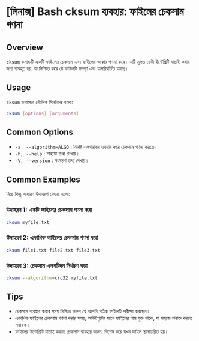 # [লিনাক্স] Bash cksum ব্যবহার: ফাইলের চেকসাম গণনা

## Overview
`cksum` কমান্ডটি একটি ফাইলের চেকসাম এবং ফাইলের আকার গণনা করে। এটি মূলত ডেটা ইন্টেগ্রিটি যাচাই করার জন্য ব্যবহৃত হয়, যা নিশ্চিত করে যে ফাইলটি সম্পূর্ণ এবং অপরিবর্তিত আছে।

## Usage
`cksum` কমান্ডের মৌলিক সিনট্যাক্স হলো:

```bash
cksum [options] [arguments]
```

## Common Options
- `-a, --algorithm=ALGO` : নির্দিষ্ট এলগরিদম ব্যবহার করে চেকসাম গণনা করতে।
- `-h, --help` : সাহায্য তথ্য দেখায়।
- `-V, --version` : সংস্করণ তথ্য দেখায়।

## Common Examples
নিচে কিছু সাধারণ উদাহরণ দেওয়া হলো:

### উদাহরণ 1: একটি ফাইলের চেকসাম গণনা করা
```bash
cksum myfile.txt
```

### উদাহরণ 2: একাধিক ফাইলের চেকসাম গণনা করা
```bash
cksum file1.txt file2.txt file3.txt
```

### উদাহরণ 3: চেকসাম এলগরিদম নির্ধারণ করা
```bash
cksum --algorithm=crc32 myfile.txt
```

## Tips
- চেকসাম ব্যবহার করার সময় নিশ্চিত করুন যে আপনি সঠিক ফাইলটি পরীক্ষা করছেন।
- একাধিক ফাইলের চেকসাম গণনা করার সময়, আউটপুটের সাথে ফাইলের নাম যুক্ত থাকে, যা সহজে শনাক্ত করতে সহায়ক।
- ফাইলের ইন্টেগ্রিটি যাচাই করতে চেকসাম ব্যবহার করুন, বিশেষ করে যখন ফাইল স্থানান্তরিত হয়।